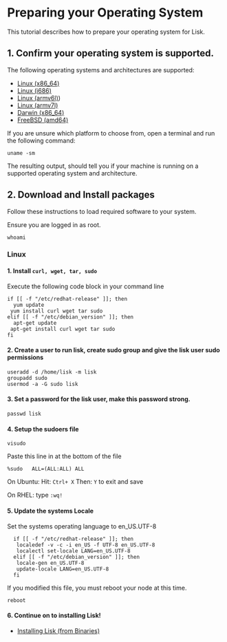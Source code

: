 
# Preparing your Operating System

This tutorial describes how to prepare your operating system for Lisk.

## 1. Confirm your operating system is supported.

The following operating systems and architectures are supported:

- [Linux (x86_64)](#linux)
- [Linux (i686)](#linux)
- [Linux (armv6l)](#linux))
- [Linux (armv7l)](#linux)
- [Darwin (x86_64)](#darwin-x86_64-)
- [FreeBSD (amd64)](#freebsd-amd64-)

If you are unsure which platform to choose from, open a terminal and run the following command:

```text
uname -sm
```

The resulting output, should tell you if your machine is running on a supported operating system and architecture.

## 2. Download and Install packages

Follow these instructions to load required software to your system.

Ensure you are logged in as root.

```text
whoami
```


### Linux

#### 1. Install `curl, wget, tar, sudo`

Execute the following code block in your command line

  ```text
  if [[ -f "/etc/redhat-release" ]]; then
    yum update
   yum install curl wget tar sudo
  elif [[ -f "/etc/debian_version" ]]; then
    apt-get update
   apt-get install curl wget tar sudo
  fi
  ```


#### 2. Create a user to run lisk, create sudo group and give the lisk user sudo permissions

  ```text
  useradd -d /home/lisk -m lisk
  groupadd sudo
  usermod -a -G sudo lisk
  ```

#### 3. Set a password for the lisk user, make this password strong.

  ```text
  passwd lisk
  ```

#### 4. Setup the sudoers file

  ```text
  visudo
  ```
  
  Paste this line in at the bottom of the file
  ```text
  %sudo   ALL=(ALL:ALL) ALL
  ```
  
On Ubuntu:  Hit: `Ctrl+ X` Then: `Y` to exit and save

On RHEL: type `:wq!`

#### 5. Update the systems Locale

Set the systems operating language to en_US.UTF-8

```text
  if [[ -f "/etc/redhat-release" ]]; then
   localedef -v -c -i en_US -f UTF-8 en_US.UTF-8
   localectl set-locale LANG=en_US.UTF-8
  elif [[ -f "/etc/debian_version" ]]; then
   locale-gen en_US.UTF-8
   update-locale LANG=en_US.UTF-8
  fi
```

If you modified this file, you must reboot your node at this time.

```text
reboot
```

#### 6. Continue on to installing Lisk!

* [Installing Lisk (from Binaries)](/documentation?i=lisk-docs/BinaryInstall)

